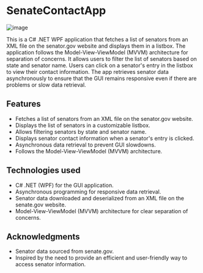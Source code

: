 # SenateContactApp

![image](https://github.com/robert-caulfield/SenateContactApp/assets/113054389/d5fcc900-c2f2-4ce7-9946-efa39c181b94)


This is a C# .NET WPF application that fetches a list of senators from an XML file on the senator.gov website and displays them in a listbox. The application follows the Model-View-ViewModel (MVVM) architecture for separation of concerns. It allows users to filter the list of senators based on state and senator name. Users can click on a senator's entry in the listbox to view their contact information. The app retrieves senator data asynchronously to ensure that the GUI remains responsive even if there are problems or slow data retrieval.

## Features
- Fetches a list of senators from an XML file on the senator.gov website.
- Displays the list of senators in a customizable listbox.
- Allows filtering senators by state and senator name.
- Displays senator contact information when a senator's entry is clicked.
- Asynchronous data retrieval to prevent GUI slowdowns.
- Follows the Model-View-ViewModel (MVVM) architecture.

## Technologies used
- C# .NET (WPF) for the GUI application.
- Asynchronous programming for responsive data retrieval.
- Senator data downloaded and deserialized from an XML file on the senate.gov website.
- Model-View-ViewModel (MVVM) architecture for clear separation of concerns.

## Acknowledgments
- Senator data sourced from senate.gov.
- Inspired by the need to provide an efficient and user-friendly way to access senator information.
